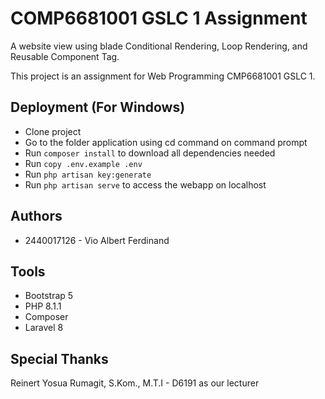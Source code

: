 # COMP6681001 GSLC 1 Assignment

A website view using blade Conditional Rendering, Loop Rendering, and Reusable Component Tag.

This project is an assignment for Web Programming CMP6681001 GSLC 1.

## Deployment (For Windows)

- Clone project
- Go to the folder application using cd command on command prompt
- Run `composer install` to download all dependencies needed
- Run `copy .env.example .env`
- Run `php artisan key:generate`
- Run `php artisan serve` to access the webapp on localhost

## Authors

- 2440017126 - Vio Albert Ferdinand

## Tools

- Bootstrap 5
- PHP 8.1.1
- Composer
- Laravel 8

## Special Thanks

Reinert Yosua Rumagit, S.Kom., M.T.I - D6191 as our lecturer
